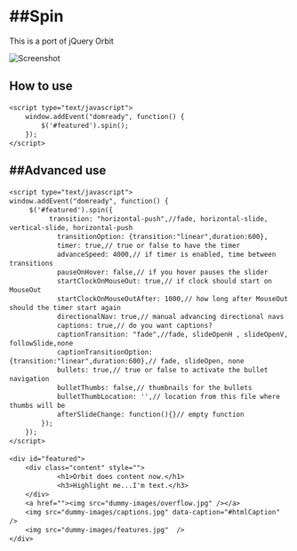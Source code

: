 ##Spin
===========

This is a port of jQuery Orbit

![Screenshot](http://w857226.open.ge.tt/1/files/89QVUSH/0/blob/x675?noinc=1)

How to use
----------

    <script type="text/javascript">
        window.addEvent("domready", function() {
            $('#featured').spin();
        });
    </script>

##Advanced use
----------
    <script type="text/javascript">
    window.addEvent("domready", function() {
         $('#featured').spin({
              transition: "horizontal-push",//fade, horizontal-slide, vertical-slide, horizontal-push
                transitionOption: {transition:"linear",duration:600},
                timer: true,// true or false to have the timer
                advanceSpeed: 4000,// if timer is enabled, time between transitions
                pauseOnHover: false,// if you hover pauses the slider
                startClockOnMouseOut: true,// if clock should start on MouseOut
                startClockOnMouseOutAfter: 1000,// how long after MouseOut should the timer start again
                directionalNav: true,// manual advancing directional navs
                captions: true,// do you want captions?
                captionTransition: "fade",//fade, slideOpenH , slideOpenV, followSlide,none
                captionTransitionOption: {transition:"linear",duration:600},// fade, slideOpen, none
                bullets: true,// true or false to activate the bullet navigation
                bulletThumbs: false,// thumbnails for the bullets
                bulletThumbLocation: '',// location from this file where thumbs will be
                afterSlideChange: function(){}// empty function
            });
        });
    </script>

    <div id="featured"> 
        <div class="content" style="">
                <h1>Orbit does content now.</h1>
                <h3>Highlight me...I'm text.</h3>
        </div>
        <a href=""><img src="dummy-images/overflow.jpg" /></a>
        <img src="dummy-images/captions.jpg" data-caption="#htmlCaption" />
        <img src="dummy-images/features.jpg"  />
    </div>